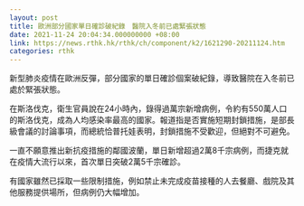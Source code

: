 ```yaml
---
layout: post
title: 歐洲部分國家單日確診破紀錄　醫院入冬前已處緊張狀態
date: 2021-11-24 20:04:34.000000000 +08:00
link: https://news.rthk.hk/rthk/ch/component/k2/1621290-20211124.htm
categories: rthk
---
```


新型肺炎疫情在歐洲反彈，部分國家的單日確診個案破紀錄，導致醫院在入冬前已處於緊張狀態。

在斯洛伐克，衛生官員說在24小時內，錄得過萬宗新增病例，令約有550萬人口的斯洛伐克，成為人均感染率最高的國家。報道指是否實施短期封鎖措施，是部長級會議的討論事項，而總統恰普托娃表明，封鎖措施不受歡迎，但絕對不可避免。

一直不願意推出新抗疫措施的鄰國波蘭，單日新增超過2萬8千宗病例，而捷克就在疫情大流行以來，首次單日突破2萬5千宗確診。

有國家雖然已採取一些限制措施，例如禁止未完成疫苗接種的人去餐廳、戲院及其他服務提供場所，但病例仍大幅增加。
